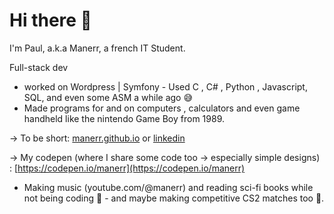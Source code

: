 # Hi there 👋

I'm Paul, a.k.a Manerr, a french IT Student.

Full-stack dev 

- worked on Wordpress | Symfony - Used C , C# , Python , Javascript, SQL, and even some ASM a while ago 😅
- Made programs for and on computers , calculators and even game handheld like the nintendo Game Boy from 1989.

-> To be short: [manerr.github.io](https://manerr.github.io) or [linkedin](https://www.linkedin.com/in/paul-thorel-5632492a4/)

-> My codepen (where I share some code too -> especially simple designs) : [https://codepen.io/manerr](https://codepen.io/manerr)  

- Making music (youtube.com/@manerr) and reading sci-fi books while not being coding 🔎 - and maybe making competitive CS2 matches too 🫡.

